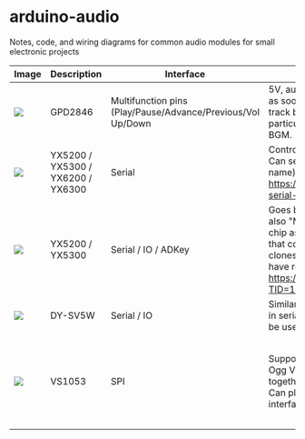 # arduino-audio
Notes, code, and wiring diagrams for common audio modules for small electronic projects


| Image | Description | Interface | Notes  | Purchase |
| -------------- | ------------- | ------------- | ------------- | ------------- |
| ![](https://sc04.alicdn.com/kf/HTB1ef5LKpXXXXXsXVXXq6xXFXXXs.jpg) | GPD2846 | Multifunction pins (Play/Pause/Advance/Previous/Vol Up/Down | 5V, auto-plays and loops all MP3 cards present on SD Card as soon as powered-up. Can play/pause and advance to next track by shorting input pins to GND, but no way to select particular tracks. Onboard 2W amp. Can be used for ambient BGM.  |  |
| ![](https://images-na.ssl-images-amazon.com/images/I/612z-HkJB4L._AC_SL1000_.jpg) | YX5200 / YX5300 / YX6200 / YX6300 | Serial | Controlled by simple set of serial commands on Tx/Rx pins. Can select particular tracks/folders (by number only not by name), start/stop etc. No on-board amp. https://arduinoplusplus.wordpress.com/2018/07/23/yx5300-serial-mp3-player-catalex-module/ | https://www.amazon.co.uk/YX5300-Control-Serial-Player-Arduino/dp/B01JCI23JG |
| ![](https://dfimg.dfrobot.com/data/DFR0299/20140710/_DSC0328.jpg?imageView2/1/w/564/h/376) | YX5200 / YX5300  | Serial / IO / ADKey | Goes by many names - most commonly "DFPlayer Mini", but also "MP3-TF-16P" and others. Typically combines YX5200 chip as above with YX8002-8S 3W amp. Try to avoid boards that come with MH2024K-24SS / JC AA20HF J616-94 clones, which although offer similar funcitonality many people have reported are fiddly to get to work - see https://www.thebackshed.com/forum/ViewTopic.php?TID=11977&P=1#164307 for a description of differences |  |
| ![](https://ae01.alicdn.com/kf/H7a4641c43db8424e82b8b128d81c65e8t/For-Arduino-MP3-Voice-Playback-Module-Music-Player-UART-I-O-Trigger-Amplifier-Class-D-5W.jpg_Q90.jpg) | DY-SV5W | Serial / IO | Similar to above, except has louder, 5W amp, and can operate in serial mode, but also in trigger mode, where 8 IO pins can be used to trigger 8 corresponding sound files. | https://grobotronics.com/images/companies/1/datasheets/DY-SV5W%20Voice%20Playback%20ModuleDatasheet.pdf?1559812879320 | https://www.aliexpress.com/item/32999890318.html |
| ![](https://imgaz1.staticbg.com/thumb/large/oaupload/banggood/images/76/B2/95d112c6-fbc6-40f6-a313-3bfc68423d2f.jpg) | VS1053 | SPI | Supports very wide range of audio encodings (MP3, AAC, Ogg Vorbis, WMA, MIDI, FLAC, WAV (PCM and ADPCM)), together with MIDI support and microphone audio recording. Can playback and mix multiple simultaneous audio files. SPI interface, requires library and Arduino controller. | https://www.banggood.com/VS1053-VS1053B-MP3-Module-Development-Board-UNO-Board-with-SD-Card-Slot-Ogg-Real-time-Recording-p-1609634.html    https://www.banggood.com/VS1053-Audio-MP3-Player-Module-Audio-Decoder-Board-Development-Board-Onboard-Recording-Function-with-Amplifier-SPI-p-1754987.html?rmmds=myorder&cur_warehouse=CN  (no SD card)  |
